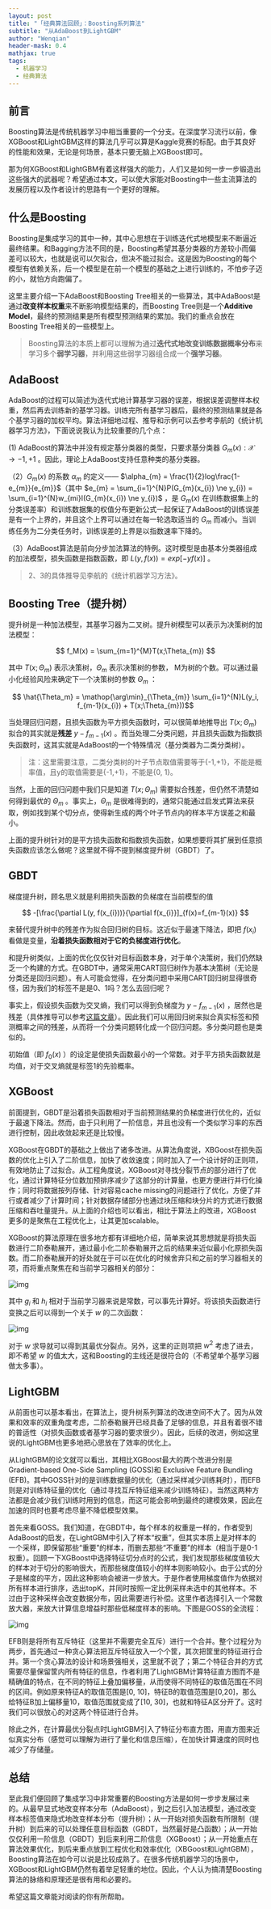 ```yaml
---
layout: post
title: "「经典算法回顾」：Boosting系列算法"
subtitle: "从AdaBoost到LightGBM"
author: "Wenqian"
header-mask: 0.4
mathjax: true
tags:
  - 机器学习
  - 经典算法
---
```


## 前言
Boosting算法是传统机器学习中相当重要的一个分支。在深度学习流行以前，像XGBoost和LightGBM这样的算法几乎可以算是Kaggle竞赛的标配。由于其良好的性能和效果，无论是何场景，基本只要无脑上XGBoost即可。

那为何XGBoost和LightGBM有着这样强大的能力，人们又是如何一步一步锻造出这些强大的武器呢？希望通过本文，可以使大家能对Boosting中一些主流算法的发展历程以及作者设计的思路有一个更好的理解。

## 什么是Boosting
Boosting是集成学习的其中一种，其中心思想在于训练迭代式地模型来不断逼近最终结果。和Bagging方法不同的是，Boosting希望其基分类器的方差较小而偏差可以较大，也就是说可以欠拟合，但决不能过拟合。这是因为Boosting的每个模型有依赖关系，后一个模型是在前一个模型的基础之上进行训练的，不怕步子迈的小，就怕方向跑偏了。

这里主要介绍一下AdaBoost和Boosting Tree相关的一些算法，其中AdaBoost是通过**改变样本权重**来不断影响模型结果的，而Boosting Tree则是一个**Additive Model**，最终的预测结果是所有模型预测结果的累加。我们的重点会放在Boosting Tree相关的一些模型上。

> Boosting算法的本质上都可以理解为通过**迭代式地改变训练数据概率分布**来学习多个**弱学习器**，并利用这些弱学习器组合成一个**强学习器**。

## AdaBoost
AdaBoost的过程可以简述为迭代式地计算基学习器的误差，根据误差调整样本权重，然后再去训练新的基学习器。训练完所有基学习器后，最终的预测结果就是各个基学习器的加权平均。算法详细地过程、推导和示例可以去参考李航的《统计机器学习方法》，下面说说我认为比较重要的几个点：

(1) AdaBoost的算法中并没有规定基分类器的类型，只要求基分类器 $G_{m}(x):\mathcal{X} \to {-1,+1}$ 。因此，理论上AdaBoost支持任意种类的基分类器。

（2）$G_{m}(x)$ 的系数 $\alpha_{m}$ 的定义—— $\alpha_{m} = \frac{1}{2}log\frac{1-e_{m}}{e_{m}}$（其中 $e_{m} = \sum_{i=1}^{N}P(G_{m}(x_{i}) \ne y_{i}) = \sum_{i=1}^{N}w_{mi}I(G_{m}(x_{i}) \ne y_{i})$ ，是 $G_{m}(x)$ 在训练数据集上的分类误差率）和训练数据集的权值分布更新公式一起保证了AdaBoost的训练误差是有一个上界的，并且这个上界可以通过在每一轮选取适当的 $G_{m}$ 而减小。当训练任务为二分类任务时，训练误差的上界是以指数速率下降的。

（3）AdaBoost算法是前向分步加法算法的特例。这时模型是由基本分类器组成的加法模型，损失函数是指数函数，即 $L(y, f(x)) = exp[-yf(x)]$ 。

> 2、3的具体推导见李航的《统计机器学习方法》。

## Boosting Tree（提升树）
提升树是一种加法模型，其基学习器为二叉树。提升树模型可以表示为决策树的加法模型：

$$ f_M(x) = \sum_{m=1}^{M}T(x;\Theta_{m}) $$

其中 $T(x;\Theta_{m})$ 表示决策树，$\Theta_{m}$ 表示决策树的参数， M为树的个数。可以通过最小化经验风险来确定下一个决策树的参数 $\Theta_{m}$ ：

$$ \hat{\Theta_m} = \mathop{\arg\min}_{\Theta_{m}} \sum_{i=1}^{N}L(y_i, f_{m-1}(x_{i}) + T(x;\Theta_{m}))$$

当处理回归问题，且损失函数为平方损失函数时，可以很简单地推导出 $T(x;\Theta_{m})$ 拟合的其实就是**残差** $y - f_{m-1}(x)$ 。而当处理二分类问题，并且损失函数为指数损失函数时，这其实就是AdaBoost的一个特殊情况（基分类器为二类分类树）。

> 注：这里需要注意，二类分类树的叶子节点取值需要等于{-1,+1}，不能是概率值，且y的取值需要是{-1,+1}，不能是{0, 1}。

当然，上面的回归问题中我们只是知道 $T(x;\Theta_{m})$ 需要拟合残差，但仍然不清楚如何得到最优的 $\Theta_{m}$ 。事实上，$\Theta_{m}$ 是很难得到的，通常只能通过启发式算法来获取，例如找到某个切分点，使得新生成的两个叶子节点内的样本平方误差之和最小。

上面的提升树针对的是平方损失函数和指数损失函数，如果想要将其扩展到任意损失函数应该怎么做呢？这里就不得不提到梯度提升树（GBDT）了。

## GBDT
梯度提升树，顾名思义就是利用损失函数的负梯度在当前模型的值

$$ -[\frac{\partial L(y, f(x_{i}))}{\partial f(x_{i}}]_{f(x)=f_{m-1}(x)} $$

来替代提升树中的残差作为拟合回归树的目标。这近似于最速下降法，即把 $f(x_{i})$ 看做是变量，**沿着损失函数相对于它的负梯度进行优化**。

和提升树类似，上面的优化仅仅针对目标函数本身，对于单个决策树，我们仍然缺乏一个构建的方式。在GBDT中，通常采用CART回归树作为基本决策树（无论是分类还是回归问题）。有人可能会觉得，在分类问题中采用CART回归树显得很奇怪，因为我们的标签不是是0、1吗？怎么去回归呢？

事实上，假设损失函数为交叉熵，我们可以得到负梯度为 $y - f_{m-1}(x)$ ，居然也是残差（具体推导可以参考[这篇文章](https://zhuanlan.zhihu.com/p/46445201)）。因此我们可以用回归树来拟合真实标签和预测概率之间的残差，从而将一个分类问题转化成一个回归问题。多分类问题也是类似的。

初始值（即 $f_{0}(x)$ ）的设定是使损失函数最小的一个常数。对于平方损失函数就是均值，对于交叉熵就是标签1的先验概率。

## XGBoost
前面提到，GBDT是沿着损失函数相对于当前预测结果的负梯度进行优化的，近似于最速下降法。然而，由于只利用了一阶信息，并且也没有一个类似学习率的东西进行控制，因此收敛起来还是比较慢。

XGBoost在GBDT的基础之上做出了诸多改进。从算法角度说，XBGoost在损失函数的优化上引入了二阶信息，加快了收敛速度；同时加入了一个设计好的正则项，有效地防止了过拟合。从工程角度说，XGBoost对寻找分裂节点的部分进行了优化，通过计算特征分位数加预排序减少了这部分的计算量，也更方便进行并行化操作；同时将数据按列存储、针对容易cache missing的问题进行了优化，方便了并行或者减少了计算时间；针对数据存储部分也通过块压缩和块分片的方式进行数据压缩和吞吐量提升。从上面的介绍也可以看出，相比于算法上的改进，XGBoost更多的是聚焦在工程优化上，让其更加scalable。

XGBoost的算法原理在很多地方都有详细地介绍，简单来说其思想就是将损失函数进行二阶泰勒展开，通过最小化二阶泰勒展开之后的结果来近似最小化原损失函数。而二阶泰勒展开的好处就在于可以在优化的时候舍弃只和之前的学习器相关的项，而将重点聚焦在和当前学习器相关的部分：

![img](/img/in-post/ml/boosting/xgb1.png)

其中 $g_i$ 和 $h_i$ 相对于当前学习器来说是常数，可以事先计算好。将该损失函数进行变换之后可以得到一个关于 $w$ 的二次函数：

![img](/img/in-post/ml/boosting/xgb2.png)

对于 $w$ 求导就可以得到其最优分裂点。另外，这里的正则项把 $w^2$ 考虑了进去，即不希望 $w$ 的值太大，这和Boosting的主线还是很符合的（不希望单个基学习器做太多事）。

## LightGBM
从前面也可以基本看出，在算法上，提升树系列算法的改进空间不大了。因为从效果和效率的双重角度考虑，二阶泰勒展开已经具备了足够的信息，并且有着很不错的普适性（对损失函数或者基学习器的要求很少）。因此，后续的改进，例如这里说的LightGBM也更多地把心思放在了效率的优化上。

从LightGBM的论文就可以看出，其相比XGBoost最大的两个改进分别是Gradient-based One-Side Sampling (GOSS)和
Exclusive Feature Bundling (EFB)。其中GOSS针对的是训练数据量的优化（通过采样减少训练耗时），而EFB则是对训练特征量的优化（通过寻找互斥特征组来减少训练特征）。当然这两种方法都是会减少我们训练时用到的信息，而这可能会影响到最终的建模效果，因此在加速的同时也要考虑尽量不降低模型效果。

首先来看GOSS。我们知道，在GBDT中，每个样本的权重是一样的，作者受到AdaBoost的启发，在LightGBM中引入了样本“权重”，但其实本质上是对样本的一个采样，即保留那些“重要”的样本，而删去那些“不重要”的样本（相当于是0-1权重）。回顾一下XGBoost中选择特征切分点时的公式，我们发现那些梯度值较大的样本对于切分的影响很大，而那些梯度值较小的样本则影响较小。由于公式的分子是梯度的平方，因此这种影响会被进一步放大。于是作者使用梯度值作为依据对所有样本进行排序，选出topK，并同时按照一定比例采样未选中的其他样本。不过由于这种采样会改变数据分布，因此需要进行补偿。这里作者选择引入一个常数放大器，来放大计算信息增益时那些低梯度样本的影响。下图是GOSS的全流程：

![img](/img/in-post/ml/boosting/goss.png)

EFB则是将所有互斥特征（这里并不需要完全互斥）进行一个合并。整个过程分为两步，首先通过一种贪心算法把互斥特征放入一个个筐，其次把筐里的特征进行合并。第一个贪心算法的设计和场景强相关，这里就不说了；第二个特征合并的方式需要尽量保留筐内所有特征的信息，作者利用了LightGBM计算特征直方图而不是精确值的特点，在不同的特征上叠加偏移量，从而使得不同特征的取值范围在不同的区间。例如原来特征A的取值范围是[0, 10]，特征B的取值范围是[0,20]，那么给特征B加上偏移量10，取值范围就变成了[10, 30]，也就和特征A区分开了。这时我们可以很放心的对这两个特征进行合并。

除此之外，在计算最优分裂点时LightGBM引入了特征分布直方图，用直方图来近似真实分布（感觉可以理解为进行了量化和信息压缩），在加快计算速度的同时也减少了存储量。

## 总结
至此我们便回顾了集成学习中非常重要的Boosting方法是如何一步步发展过来的。从最早显式地改变样本分布（AdaBoost），到之后引入加法模型，通过改变样本标签值来隐式地改变样本分布（提升树）；从一开始对损失函数有所限制（提升树）到后来的可以处理任意目标函数（GBDT，当然最好是凸函数）；从一开始仅仅利用一阶信息（GBDT）到后来利用二阶信息（XGBoost）；从一开始重点在算法效果优化，到后来重点放到工程优化和效率优化（XBGoost和LightGBM），Boosting算法在如今可以说是比较成熟了。在很多传统机器学习的场景中，XGBoost和LightGBM仍然有着举足轻重的地位。因此，个人认为搞清楚Boosting算法的脉络和原理还是很有用和必要的。

希望这篇文章能对阅读的你有所帮助。
